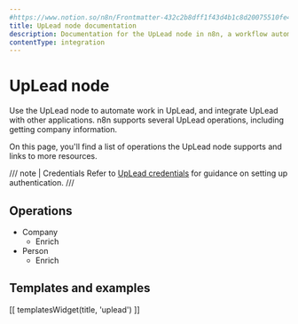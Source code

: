 ```yaml
---
#https://www.notion.so/n8n/Frontmatter-432c2b8dff1f43d4b1c8d20075510fe4
title: UpLead node documentation
description: Documentation for the UpLead node in n8n, a workflow automation platform. Includes details of operations and configuration, and links to examples and credentials information.
contentType: integration
---
```


# UpLead node

Use the UpLead node to automate work in UpLead, and integrate UpLead with other applications. n8n supports several UpLead operations, including getting company information. 

On this page, you'll find a list of operations the UpLead node supports and links to more resources.

/// note | Credentials
Refer to [UpLead credentials](/integrations/builtin/credentials/uplead/) for guidance on setting up authentication. 
///

## Operations

* Company
    * Enrich
* Person
    * Enrich

## Templates and examples

<!-- see https://www.notion.so/n8n/Pull-in-templates-for-the-integrations-pages-37c716837b804d30a33b47475f6e3780 -->
[[ templatesWidget(title, 'uplead') ]]
